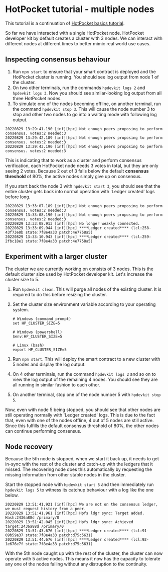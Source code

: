 # HotPocket tutorial - multiple nodes

This tutorial is a continuation of [HotPocket basics tutorial](tutorial-basics.md).

So far we have interacted with a single HotPocket node. HotPocket developer kit by default creates a cluster with 3 nodes. We can interact with different nodes at different times to better mimic real world use cases.

## Inspecting consensus behaviour

1. Run `npm start` to ensure that your smart contract is deployed and the HotPocket cluster is running. You should see log output from node 1 of the cluster.
2. On two other terminals, run the commands `hpdevkit logs 2` and `hpdevkit logs 3`. Now you should see similar-looking log output from all three HotPocket nodes.
3. To simulate one of the nodes becoming offline, on another terminal, run the command `hpdevkit stop 3`. This will cause the node number 3 to stop and other two nodes to go into a waiting mode with following log output.

```
20220829 13:29:41.190 [inf][hpc] Not enough peers proposing to perform consensus. votes:2 needed:3
20220829 13:29:42.189 [inf][hpc] Not enough peers proposing to perform consensus. votes:2 needed:3
20220829 13:29:43.190 [inf][hpc] Not enough peers proposing to perform consensus. votes:2 needed:3
```

This is indicating that to work as a cluster and perform consensus verification, each HotPocket node needs 3 votes in total, but they are only seeing 2 votes. Because 2 out of 3 falls below the default **consensus threshold** of 80%, the active nodes simply give up on consensus.

If you start back the node 3 with `hpdevkit start 3`, you should see that the entire cluster gets back into normal operation with 'Ledger created' logs before long.

```
20220829 13:33:07.189 [inf][hpc] Not enough peers proposing to perform consensus. votes:2 needed:3
20220829 13:33:08.190 [inf][hpc] Not enough peers proposing to perform consensus. votes:2 needed:3
20220829 13:33:08.913 [inf][hpc] No longer weakly connected.
20220829 13:33:09.944 [inf][hpc] ****Ledger created**** (lcl:258-43f73e0b state:7f8e4a33 patch:4e7758a5)
20220829 13:33:10.943 [inf][hpc] ****Ledger created**** (lcl:259-2fbc18e1 state:7f8e4a33 patch:4e7758a5)
```

## Experiment with a larger cluster

The cluster we are currently working on consists of 3 nodes. This is the default cluster size used by HotPocket developer kit. Let's increase the cluster size to 5.

1. Run `hpdevkit clean`. This will purge all nodes of the existing cluster. It is required to do this before resizing the cluster.
2. Set the cluster size environment variable according to your operating system.

   ```
   # Windows (command prompt)
   set HP_CLUSTER_SIZE=5

   # Windows (powershell)
   $env:HP_CLUSTER_SIZE=5

   # Linux (bash)
   export HP_CLUSTER_SIZE=5
   ```

3. Run `npm start`. This will deploy the smart contract to a new cluster with 5 nodes and display the log output.
4. On 4 other terminals, run the command `hpdevkit logs 2` and so on to view the log output of the remaining 4 nodes. You should see they are all running in similar fashion to each other.
5. On another terminal, stop one of the node number 5 with `hpdevkit stop 5`.

Now, even with node 5 being stopped, you should see that other nodes are still operating normally with 'Ledger created' logs. This is due to the fact that, even with one of the nodes offline, 4 out of 5 nodes are still active. Since this fulfills the default consensus threshold of 80%, the other nodes can continue performing consensus.

## Node recovery

Because the 5th node is stopped, when we start it back up, it needs to get in-sync with the rest of the cluster and catch-up with the ledgers that it missed. The recovering node does this automatically by requesting the missing information from other stable nodes in the cluster.

Start the stopped node with `hpdevkit start 5` and then immediately run `hpdevkit logs 5` to witness its catchup behaviour with a log like the one below.

```
20220829 13:51:41.921 [inf][hpc] We are not on the consensus ledger, we must request history from a peer.
20220829 13:51:41.961 [inf][hpc] Hpfs ldgr sync: Target added. Hash:2436a88d /primary/0
20220829 13:51:42.045 [inf][hpc] Hpfs ldgr sync: Achieved target:2436a88d /primary/0
20220829 13:51:43.676 [inf][hpc] ****Ledger created**** (lcl:91-09b59a37 state:7f8e4a33 patch:d75c5631)
20220829 13:51:44.676 [inf][hpc] ****Ledger created**** (lcl:92-1e676e7f state:7f8e4a33 patch:d75c5631)
```

With the 5th node caught up with the rest of the cluster, the cluster can now operate with 5 active nodes. This means it now has the capacity to tolerate any one of the nodes failing without any distruption to the continuity.
